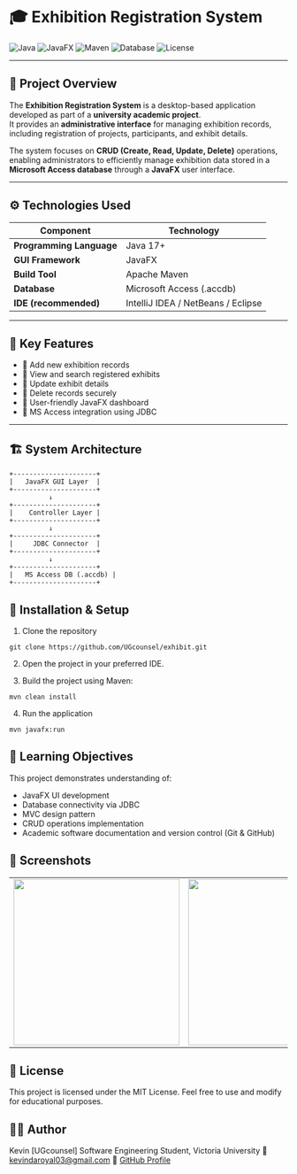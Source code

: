 # 🎓 Exhibition Registration System

![Java](https://img.shields.io/badge/Java-17%2B-blue?logo=java)
![JavaFX](https://img.shields.io/badge/JavaFX-Framework-orange?logo=openjdk)
![Maven](https://img.shields.io/badge/Maven-Build%20Tool-blueviolet?logo=apache-maven)
![Database](https://img.shields.io/badge/Database-MS%20Access-darkgreen?logo=microsoft-access)
![License](https://img.shields.io/badge/License-MIT-green)

---

## 🏫 Project Overview

The **Exhibition Registration System** is a desktop-based application developed as part of a **university academic project**.  
It provides an **administrative interface** for managing exhibition records, including registration of projects, participants, and exhibit details.

The system focuses on **CRUD (Create, Read, Update, Delete)** operations, enabling administrators to efficiently manage exhibition data stored in a **Microsoft Access database** through a **JavaFX** user interface.

---

## ⚙️ Technologies Used

| Component | Technology |
|------------|-------------|
| **Programming Language** | Java 17+ |
| **GUI Framework** | JavaFX |
| **Build Tool** | Apache Maven |
| **Database** | Microsoft Access (.accdb) |
| **IDE (recommended)** | IntelliJ IDEA / NetBeans / Eclipse |

---

## 🧩 Key Features

- 🔹 Add new exhibition records  
- 🔹 View and search registered exhibits  
- 🔹 Update exhibit details  
- 🔹 Delete records securely  
- 🔹 User-friendly JavaFX dashboard  
- 🔹 MS Access integration using JDBC  

---

## 🏗️ System Architecture

```text
+---------------------+
|   JavaFX GUI Layer  |
+---------------------+
          ↓
+---------------------+
|    Controller Layer |
+---------------------+
          ↓
+---------------------+
|     JDBC Connector  |
+---------------------+
          ↓
+---------------------+
|   MS Access DB (.accdb) |
+---------------------+
```
## 🚀 Installation & Setup

1. Clone the repository
```
git clone https://github.com/UGcounsel/exhibit.git

```
2. Open the project in your preferred IDE.

3. Build the project using Maven:
```
mvn clean install
```

4. Run the application
```
mvn javafx:run
```
## 🧠 Learning Objectives

This project demonstrates understanding of:
- JavaFX UI development
- Database connectivity via JDBC
- MVC design pattern
- CRUD operations implementation
- Academic software documentation and version control (Git & GitHub)
## 📸 Screenshots

| | | |
|:-:|:-:|:-:|
| <img src="https://github.com/user-attachments/assets/5a19adad-986b-4bdf-a24d-6b508312cbf3" width="300"/> | <img src="https://github.com/user-attachments/assets/5a4834f0-31a0-4612-8b6c-47f4ca2b4509" width="300"/> | <img src="https://github.com/user-attachments/assets/7eea4a62-1e6f-46fc-b76f-4f1070f40d30" width="300"/> |


## 📜 License
This project is licensed under the MIT License. Feel free to use and modify for educational purposes.

## 👨‍💻 Author
Kevin [UGcounsel]
Software Engineering Student, Victoria University
📧 kevindaroyal03@gmail.com
🔗 [GitHub Profile](https://github.com/UGcounsel)
